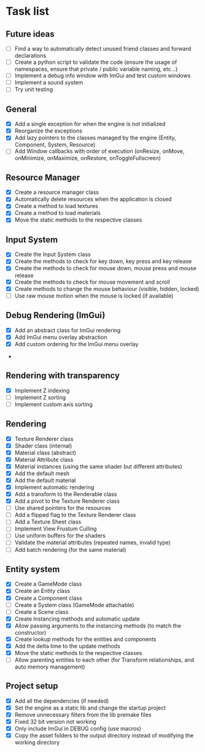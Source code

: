 # Task list

## Future ideas

- [ ] Find a way to automatically detect unused friend classes and forward declarations
- [ ] Create a python script to validate the code (ensure the usage of namespaces, ensure that private / public variable naming, etc...)
- [ ] Implement a debug info window with ImGui and test custom windows
- [ ] Implement a sound system
- [ ] Try unit testing

## General

- [X] Add a single exception for when the engine is not initialized
- [X] Reorganize the exceptions
- [X] Add lazy pointers to the classes managed by the engine (Entity, Component, System, Resource)
- [ ] Add Window callbacks with order of execution (onResize, onMove, onMinimize, onMaximize, onRestore, onToggleFullscreen)

## Resource Manager

- [X] Create a resource manager class
- [X] Automatically delete resources when the application is closed
- [X] Create a method to load textures
- [X] Create a method to load materials
- [X] Move the static methods to the respective classes

## Input System

- [X] Create the Input System class
- [X] Create the methods to check for key down, key press and key release
- [X] Create the methods to check for mouse down, mouse press and mouse release
- [X] Create the methods to check for mouse movement and scroll
- [X] Create methods to change the mouse behaviour (visible, hidden, locked)
- [ ] Use raw mouse motion when the mouse is locked (if available)

## Debug Rendering (ImGui)
- [X] Add an abstract class for ImGui rendering
- [X] Add ImGui menu overlay abstraction
- [X] Add custom ordering for the ImGui menu overlay
- 
## Rendering with transparency
- [X] Implement Z indexing
- [ ] Implement Z sorting
- [ ] Implement custom axis sorting

## Rendering

- [X] Texture Renderer class
- [X] Shader class (internal)
- [X] Material class (abstract)
- [X] Material Attribute class
- [X] Material instances (using the same shader but different attributes)
- [X] Add the default mesh
- [X] Add the default material
- [X] Implement automatic rendering
- [X] Add a transform to the Renderable class
- [X] Add a pivot to the Texture Renderer class
- [ ] Use shared pointers for the resources
- [ ] Add a flipped flag to the Texture Renderer class
- [ ] Add a Texture Sheet class
- [ ] Implement View Frustum Culling
- [ ] Use uniform buffers for the shaders
- [ ] Validate the material attributes (repeated names, invalid type)
- [ ] Add batch rendering (for the same material)

## Entity system

- [X] Create a GameMode class
- [X] Create an Entity class
- [X] Create a Component class
- [ ] Create a System class (GameMode attachable)
- [ ] Create a Scene class
- [X] Create Instancing methods and automatic update
- [X] Allow passing arguments to the instancing methods (to match the constructor)
- [X] Create lookup methods for the entities and components
- [X] Add the delta time to the update methods
- [X] Move the static methods to the respective classes
- [ ] Allow parenting entities to each other (for Transform relationships, and auto memory management)

## Project setup

- [X] Add all the dependencies (if needed)
- [X] Set the engine as a static lib and change the startup project
- [X] Remove unnecessary filters from the lib premake files
- [X] Fixed 32 bit version not working
- [X] Only include ImGui in DEBUG config (use macros)
- [X] Copy the asset folders to the output directory instead of modifying the working directory
